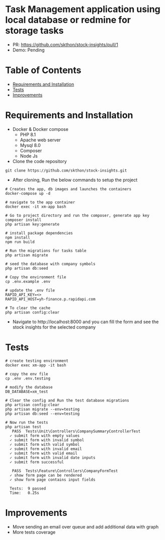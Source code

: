 # Task Management application using local database or redmine for storage tasks
- PR: https://github.com/skthon/stock-insights/pull/1
- Demo: Pending

# Table of Contents
- [Requirements and Installation](#requirements-and-installation)
- [Tests](#tests)
- [Improvements](#improvements)

# Requirements and Installation
- Docker & Docker compose
    - PHP 8.1
    - Apache web server
    - Mysql 8.0
    - Composer
    - Node Js
- Clone the code repository
```
git clone https://github.com/skthon/stock-insights.git
```
- After cloning, Run the below commands to setup the project
```
# Creates the app, db images and launches the containers
docker-compose up -d

# navigate to the app container
docker exec -it xm-app bash

# Go to project directory and run the composer, generate app key
composer install
php artisan key:generate

# install package dependencies
npm install
npm run build

# Run the migrations for tasks table
php artisan migrate

# seed the database with company symbols
php artisan db:seed

# Copy the environment file
cp .env.example .env

# update the .env file
RAPID_API_KEY=<>
RAPID_API_HOST=yh-finance.p.rapidapi.com

# To clear the cache
php artisan config:clear
```

- Navigate to http://localhost:8000 and you can fill the form and see the stock insights for the selected company

# Tests
```
# create testing environment
docker exec xm-app -it bash

# copy the env file
cp .env .env.testing

# modify the database
DB_DATABASE=xm_test

# Clear the config and Run the test database migrations
php artisan config:clear
php artisan migrate --env=testing
php artisan db:seed --env=testing

# Now run the tests
php artisan test                            
   PASS  Tests\Unit\Controllers\CompanySummaryControllerTest
  ✓ submit form with empty values
  ✓ submit form with invalid symbol
  ✓ submit form with valid symbol
  ✓ submit form with invalid email
  ✓ submit form with valid email
  ✓ submit form with invalid date inputs
  ✓ submit form successful

   PASS  Tests\Feature\Controllers\CompanyFormTest
  ✓ show form page can be rendered
  ✓ show form page contains input fields

  Tests:  9 passed
  Time:   0.25s
```

# Improvements

- Move sending an email over queue and add additional data with graph
- More tests coverage
